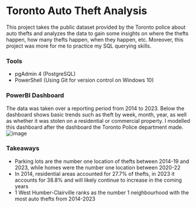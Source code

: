 # Toronto Auto Theft Analysis
This project takes the public dataset provided by the Toronto police about auto thefts and analyzes the data to gain some insights on where the thefts happen, how many thefts happen, when they happen, etc. Moreover, this project was more for me to practice my SQL querying skills.

### Tools
- pgAdmin 4 (PostgreSQL)
- PowerShell (Using Git for version control on Windows 10)

### PowerBI Dashboard
The data was taken over a reporting period from 2014 to 2023. Below the dashboard shows basic trends such as theft by week, month, year, as well as whether it was stolen on a residential or commercial property. I modelled this dashboard after the dashboard the Toronto Police department made.
![image](https://github.com/CarlosCapili/Toronto_AutoTheft-Analysis/assets/59804756/6344ce30-69d2-4c02-88db-15e8acfcaaec)


### Takeaways
- Parking lots are the number one location of thefts between 2014-19 and 2023, while homes were the number one location between 2020-22
- In 2014, residential areas accounted for 27.7% of thefts, in 2023 it accounts for 38.8% and will likely continue to increase in the coming years
- 1 West Humber-Clairville ranks as the number 1 neighbourhood with the most auto thefts from 2014-2023
